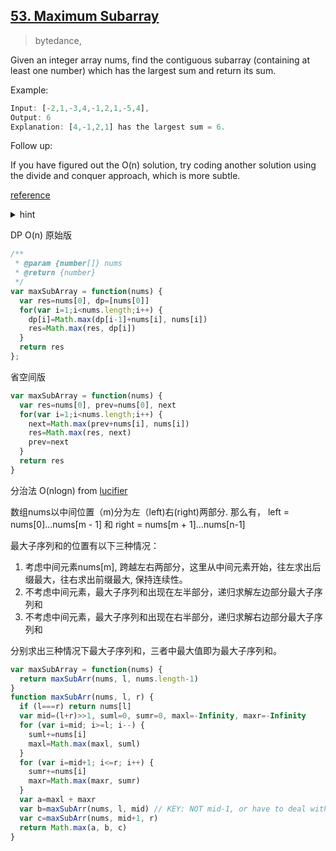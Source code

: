## [53. Maximum Subarray](https://leetcode.com/problems/maximum-subarray/)
> bytedance,

Given an integer array nums, find the contiguous subarray (containing at least one number) which has the largest sum and return its sum.

Example:

```js
Input: [-2,1,-3,4,-1,2,1,-5,4],
Output: 6
Explanation: [4,-1,2,1] has the largest sum = 6.
```

Follow up:

If you have figured out the O(n) solution, try coding another solution using the divide and conquer approach, which is more subtle.

[reference](https://leetcode.com/problems/maximum-subarray/discuss/20193/DP-solution-and-some-thoughts)

<details>
<summary>hint</summary>
粘连型一维 dp[], 需要在子问题多一层转化<br>

<b>最优解</b> 为 最大值<br>
<b>子函数</b> dp[i] 构成为 前i个以nums[i]结尾的数组(例: i=2时, dp[i] 代表以-3 为最终数的所有数组[-2, 1, -3], [1, -3], [-3]的最优解)<br>

<b>关系式</b>为<br>
dp[i] = nums[i] + Math.max(dp[i-1],0)<br>

<b>首项</b>为<br>
dp[0] = nums[0]

<b>限制条件</b>已包含在分解子函数中, 无<br>

然后 在所有解 `dp[]` 中搜索最优解(可与一维dp数组同步循环进行), 搜索结果即为最终解<br>
</details>

DP O(n) 原始版
```js
/**
 * @param {number[]} nums
 * @return {number}
 */
var maxSubArray = function(nums) {
  var res=nums[0], dp=[nums[0]]
  for(var i=1;i<nums.length;i++) {
    dp[i]=Math.max(dp[i-1]+nums[i], nums[i])
    res=Math.max(res, dp[i])
  }
  return res
};
```
省空间版
```js
var maxSubArray = function(nums) {
  var res=nums[0], prev=nums[0], next
  for(var i=1;i<nums.length;i++) {
    next=Math.max(prev+nums[i], nums[i])
    res=Math.max(res, next)
    prev=next
  }
  return res
}
```
分治法 O(nlogn) from [lucifier](https://github.com/azl397985856/leetcode/blob/master/problems/53.maximum-sum-subarray-cn.md)

数组nums以中间位置（m)分为左（left)右(right)两部分. 那么有， left = nums[0]...nums[m - 1] 和 right = nums[m + 1]...nums[n-1]

最大子序列和的位置有以下三种情况：
1. 考虑中间元素nums[m], 跨越左右两部分，这里从中间元素开始，往左求出后缀最大，往右求出前缀最大, 保持连续性。
2. 不考虑中间元素，最大子序列和出现在左半部分，递归求解左边部分最大子序列和
3. 不考虑中间元素，最大子序列和出现在右半部分，递归求解右边部分最大子序列和

分别求出三种情况下最大子序列和，三者中最大值即为最大子序列和。
```js
var maxSubArray = function(nums) {
  return maxSubArr(nums, l, nums.length-1)
}
function maxSubArr(nums, l, r) {
  if (l===r) return nums[l]
  var mid=(l+r)>>1, suml=0, sumr=0, maxl=-Infinity, maxr=-Infinity
  for (var i=mid; i>=l; i--) {
    suml+=nums[i]
    maxl=Math.max(maxl, suml)
  }
  for (var i=mid+1; i<=r; i++) {
    sumr+=nums[i]
    maxr=Math.max(maxr, sumr)
  }
  var a=maxl + maxr
  var b=maxSubArr(nums, l, mid) // KEY: NOT mid-1, or have to deal with l>r
  var c=maxSubArr(nums, mid+1, r)
  return Math.max(a, b, c)
}

```

